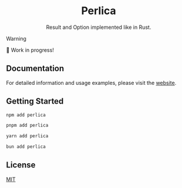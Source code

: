 <h1 align="center">Perlica</h1>

<p align="center">
Result and Option implemented like in Rust.
</p>

> [!WARNING]
> 🚧 Work in progress!

## Documentation

For detailed information and usage examples, please visit the [website](https://perlicajs.com).

## Getting Started

```sh
npm add perlica
```

```sh
pnpm add perlica
```

```sh
yarn add perlica
```

```sh
bun add perlica
```

## License

[MIT](./LICENSE)
